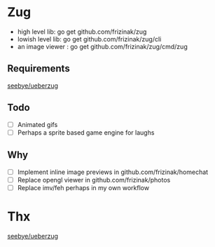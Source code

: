 #  Zug

- high level lib:   go get github.com/frizinak/zug
- lowish level lib: go get github.com/frizinak/zug/cli
- an image viewer : go get github.com/frizinak/zug/cmd/zug

## Requirements

[seebye/ueberzug](https://github.com/seebye/ueberzug)

## Todo

- [ ] Animated gifs
- [ ] Perhaps a sprite based game engine for laughs

## Why

- [ ] Implement inline image previews in github.com/frizinak/homechat
- [ ] Replace opengl viewer in github.com/frizinak/photos
- [ ] Replace imv/feh perhaps in my own workflow

# Thx

[seebye/ueberzug](https://github.com/seebye/ueberzug)
